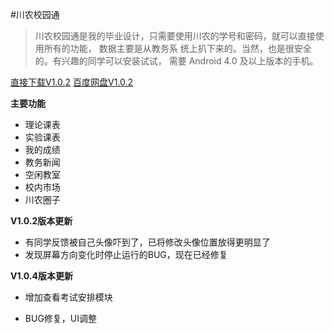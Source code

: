 #川农校园通
> 川农校园通是我的毕业设计，只需要使用川农的学号和密码，就可以直接使用所有的功能，
> 数据主要是从教务系 统上扒下来的。当然，也是很安全的。有兴趣的同学可以安装试试，
> 需要 Android 4.0 及以上版本的手机。

[直接下载V1.0.2][1]
[百度网盘V1.0.2][2]

**主要功能**

* 理论课表
* 实验课表
* 我的成绩
* 教务新闻
* 空闲教室
* 校内市场
* 川农圈子

**V1.0.2版本更新**

* 有同学反馈被自己头像吓到了，已将修改头像位置放得更明显了
* 发现屏幕方向变化时停止运行的BUG，现在已经修复

**V1.0.4版本更新**

* 增加查看考试安排模块
* BUG修复，UI调整

  [1]: https://github.com/WinsonTse/SicauHelper/blob/master/sicauhelperV102.apk?raw=true
  [2]: http://pan.baidu.com/s/1sjnvnPj
